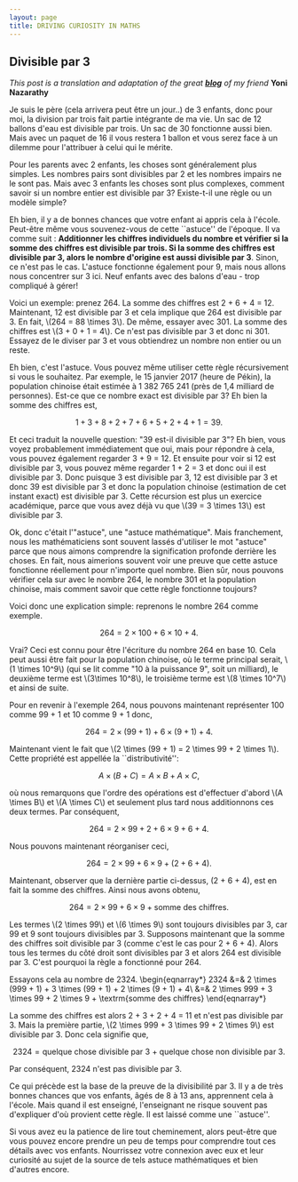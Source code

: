 ```yaml
---
layout: page
title: DRIVING CURIOSITY IN MATHS 
---
```


## Divisible par 3

*This post is a translation and adaptation of the great [**blog**](http://www.oneonepsilon.com/single-post/2017/01/15/Divide-by-Three) of my friend* **Yoni Nazarathy**

Je suis le père (cela arrivera peut être un jour..) de 3 enfants, donc pour moi, la division par trois fait partie intégrante de ma vie. Un sac de 12 ballons d'eau est divisible par trois. Un sac de 30 fonctionne aussi bien. Mais avec un paquet de 16 il vous restera 1 ballon et vous serez face à un dilemme pour l'attribuer à celui qui le mérite.

Pour les parents avec 2 enfants, les choses sont généralement plus simples. Les nombres pairs sont divisibles par 2 et les nombres impairs ne le sont pas. Mais avec 3 enfants les choses sont plus complexes, comment savoir si un nombre entier est divisible par 3? Existe-t-il une règle ou un modèle simple?

Eh bien, il y a de bonnes chances que votre enfant ai appris cela à l'école. Peut-être même vous souvenez-vous de cette ``astuce'' de l'époque. Il va comme suit : **Additionner les chiffres individuels du nombre et vérifier si la somme des chiffres est divisible par trois. Si la somme des chiffres est divisible par 3, alors le nombre d'origine est aussi divisible par 3**. Sinon, ce n'est pas le cas. L'astuce fonctionne également pour 9, mais nous allons nous concentrer sur 3 ici. Neuf enfants avec des balons d'eau - trop compliqué à gérer!

Voici un exemple: prenez 264. La somme des chiffres est 2 + 6 + 4 = 12. Maintenant, 12 est divisible par 3 et cela implique que 264 est divisible par 3. En fait, \\(264 = 88 \times 3\\). De même, essayer avec 301. La somme des chiffres est \\(3 + 0 + 1 = 4\\). Ce n'est pas divisible par 3 et donc ni 301. Essayez de le diviser par 3 et vous obtiendrez un nombre non entier ou un reste.

Eh bien, c'est l'astuce. Vous pouvez même utiliser cette règle récursivement si vous le souhaitez. Par exemple, le 15 janvier 2017 (heure de Pékin), la population chinoise était estimée à 1 382 765 241 (près de 1,4 milliard de personnes). Est-ce que ce nombre exact est divisible par 3? Eh bien la somme des chiffres est,

$$1 + 3 + 8 + 2 + 7 + 6 + 5 + 2 + 4 + 1 = 39.$$

Et ceci traduit la nouvelle question: "39 est-il divisible par 3"? Eh bien, vous voyez probablement immédiatement que oui, mais pour répondre à cela, vous pouvez également regarder 3 + 9 = 12. Et ensuite pour voir si 12 est divisible par 3, vous pouvez même regarder 1 + 2 = 3 et donc oui il est divisible par 3. Donc puisque 3 est divisible par 3, 12 est divisible par 3 et donc 39 est divisible par 3 et donc la population chinoise (estimation de cet instant exact) est divisible par 3. Cette récursion est plus un exercice académique, parce que vous avez déjà vu que \\(39 = 3 \times 13\\) est divisible par 3.

Ok, donc c'était l'"astuce", une "astuce mathématique". Mais franchement, nous les mathématiciens sont souvent lassés d'utiliser le mot "astuce" parce que nous aimons comprendre la signification profonde derrière les choses. En fait, nous aimerions souvent voir une preuve que cette astuce fonctionne réellement pour n'importe quel nombre. Bien sûr, nous pouvons vérifier cela sur avec le nombre 264, le nombre 301 et la population chinoise, mais comment savoir que cette règle fonctionne toujours?

Voici donc une explication simple: reprenons le nombre 264 comme exemple.

$$264 = 2 \times 100 + 6 \times 10 + 4.$$

Vrai? Ceci est connu pour être l'écriture du nombre 264 en base 10. Cela peut aussi être fait pour la population chinoise, où le terme principal serait, \\(1 \times 10^9\\) (qui se lit comme "10 à la puissance 9", soit un milliard), le deuxième terme est \\(3\times 10^8\\), le troisième terme est \\(8 \times 10^7\\) et ainsi de suite.

Pour en revenir à l'exemple 264, nous pouvons maintenant représenter 100 comme 99 + 1 et 10 comme 9 + 1 donc,

$$264 = 2 \times (99 + 1) + 6 \times (9 + 1) + 4.$$

Maintenant vient le fait que \\(2 \times (99 + 1) = 2 \times 99 + 2 \times 1\\). Cette propriété est appellée la ``distributivité'':

$$A \times (B + C) = A \times B + A \times C,$$

où nous remarquons que l'ordre des opérations est d'effectuer d'abord \\(A \times B\\) et \\(A \times C\\) et seulement plus tard nous additionnons  ces  deux termes. Par conséquent,

$$264 = 2 \times 99 + 2 + 6 \times 9 + 6 + 4.$$

Nous pouvons maintenant réorganiser ceci,

$$264 = 2 \times 99 + 6 \times 9 + (2 + 6 + 4).$$

Maintenant, observer que la dernière partie ci-dessus, (2 + 6 + 4), est en fait la somme des chiffres. Ainsi nous avons obtenu,

$$264 = 2 \times 99 + 6 \times 9 + \textrm{somme des chiffres}.$$

Les termes \\(2 \times 99\\) et \\(6 \times 9\\) sont toujours divisibles par 3, car 99 et 9 sont toujours divisibles par 3. Supposons maintenant que la somme des chiffres soit divisible par 3 (comme c'est le cas pour 2 + 6 + 4). Alors tous les termes du côté droit sont divisibles par 3 et alors 264 est divisible par 3. C'est pourquoi la règle a fonctionné pour 264.

Essayons cela au nombre de 2324.
\\begin{eqnarray*}
2324 &=& 2 \times (999 + 1) + 3 \times (99 + 1) + 2 \times (9 + 1) + 4\\
       &=& 2 \times 999 + 3 \times 99 + 2 \times 9 + \textrm{somme des chiffres}
\\end{eqnarray*}

La somme des chiffres est alors 2 + 3 + 2 + 4 = 11 et n'est pas divisible par 3. Mais la première partie, \\(2 \times 999 + 3 \times 99 + 2 \times 9\\) est divisible par 3. Donc cela signifie que,

$$2324 = \textrm{quelque chose divisible par 3 + quelque chose non divisible par 3}.$$

Par conséquent, 2324 n'est pas divisible par 3.

Ce qui précède est la base de la preuve de la divisibilité par 3. Il y a de très bonnes chances que vos enfants, âgés de 8 à 13 ans, apprennent cela à l'école. Mais quand il est enseigné, l'enseignant ne risque souvent pas d'expliquer d'où provient cette règle. Il est laissé comme une ``astuce''.

Si vous avez eu la patience de lire tout cheminement, alors peut-être que vous pouvez encore prendre un peu de temps pour  comprendre tout ces détails avec vos enfants. Nourrissez votre connexion avec eux et leur curiosité au sujet de la source de tels astuce mathématiques et bien d'autres encore.
